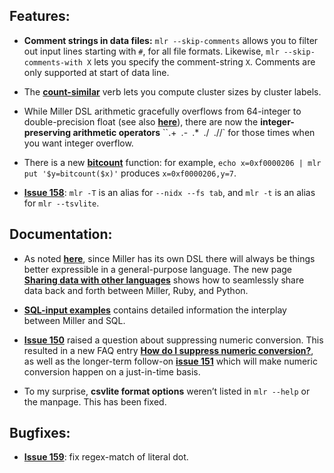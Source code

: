 ## Features:

* **Comment strings in data files:** `mlr --skip-comments` allows you to
filter out input lines starting with `#`, for all file formats.  Likewise, `mlr
--skip-comments-with X` lets you specify the comment-string `X`.  Comments are
only supported at start of data line.

* The [**count-similar**](http://johnkerl.org/miller-releases/miller-5.2.0/doc/reference-verbs.html#count-similar)
verb lets you compute cluster sizes by cluster labels.

* While Miller DSL arithmetic gracefully overflows from 64-integer to
double-precision float (see also
[**here**](http://johnkerl.org/miller/doc/reference.html#Arithmetic)), there
are now the **integer-preserving arithmetic operators** ``.+` `.-` `.*` `./` `.//`
for those times when you want integer overflow.

* There is a new [**bitcount**](http://johnkerl.org/miller-releases/miller-5.2.0/doc/reference-dsl.html#bitcount) function: for example, `echo x=0xf0000206 | mlr put '$y=bitcount($x)'` produces `x=0xf0000206,y=7`.

* [**Issue 158**](https://github.com/johnkerl/miller/issues/158): `mlr -T` is
an alias for `--nidx --fs tab`, and `mlr -t` is an alias for `mlr
--tsvlite`.

## Documentation:

* As noted
[**here**](http://johnkerl.org/miller-releases/miller-5.2.0/doc/reference-dsl.html#A_note_on_the_complexity_of_Miller’s_expression_language), since Miller has its own DSL there will always be things better expressible in a general-purpose language. The new page
[**Sharing data with other languages**](http://johnkerl.org/miller-releases/miller-5.2.0/doc/data-sharing.html) shows how to seamlessly share data back and forth between Miller, Ruby, and Python.

* [**SQL-input examples**](http://johnkerl.org/miller-releases/miller-5.2.0/doc/10-min.html#SQL-input_examples) contains detailed information the interplay between Miller and SQL.

* [**Issue 150**](https://github.com/johnkerl/miller/issues/150) raised a
question about suppressing numeric conversion. This resulted in a new FAQ entry
[**How do I suppress numeric conversion?**](http://johnkerl.org/miller/doc/faq.html#How_do_I_suppress_numeric_conversion?), as well as the
longer-term follow-on [**issue 151**](https://github.com/johnkerl/miller/issues/151) which will make numeric conversion happen on a just-in-time basis.

* To my surprise, **csvlite format options** weren&rsquo;t listed in `mlr --help` or the manpage. This has been fixed.

## Bugfixes:

* [**Issue 159**](https://github.com/johnkerl/miller/issues/159): fix regex-match of literal dot.

